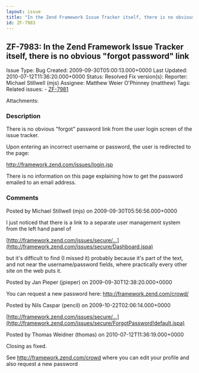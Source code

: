 ```yaml
---
layout: issue
title: "In the Zend Framework Issue Tracker itself, there is no obvious &quot;forgot password&quot; link"
id: ZF-7983
---
```


ZF-7983: In the Zend Framework Issue Tracker itself, there is no obvious "forgot password" link
-----------------------------------------------------------------------------------------------

 Issue Type: Bug Created: 2009-09-30T05:00:13.000+0000 Last Updated: 2010-07-12T11:36:20.000+0000 Status: Resolved Fix version(s): 
 Reporter:  Michael Stillwell (mjs)  Assignee:  Matthew Weier O'Phinney (matthew)  Tags: 
 Related issues: - [ZF-7981](/issues/browse/ZF-7981)
 
 Attachments: 
### Description

There is no obvious "forgot" password link from the user login screen of the issue tracker.

Upon entering an incorrect username or password, the user is redirected to the page:

<http://framework.zend.com/issues/login.jsp>

There is no information on this page explaining how to get the password emailed to an email address.

 

 

### Comments

Posted by Michael Stillwell (mjs) on 2009-09-30T05:56:56.000+0000

I just noticed that there is a link to a separate user management system from the left hand panel of

[http://framework.zend.com/issues/secure/…](http://framework.zend.com/issues/secure/Dashboard.jspa)

but it's difficult to find (I missed it) probably because it's part of the text, and not near the username/password fields, where practically every other site on the web puts it.

 

 

Posted by Jan Pieper (jpieper) on 2009-09-30T12:38:20.000+0000

You can request a new password here: <http://framework.zend.com/crowd/>

 

 

Posted by Nils Caspar (pencil) on 2009-10-22T02:06:14.000+0000

[http://framework.zend.com/issues/secure/…](http://framework.zend.com/issues/secure/ForgotPassword!default.jspa)

 

 

Posted by Thomas Weidner (thomas) on 2010-07-12T11:36:19.000+0000

Closing as fixed.

See <http://framework.zend.com/crowd> where you can edit your profile and also request a new password

 

 